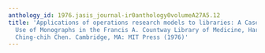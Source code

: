 ```yaml
---
anthology_id: 1976.jasis_journal-ir0anthology0volumeA27A5.12
title: 'Applications of operations research models to libraries: A Case Study of the
  Use of Monographs in the Francis A. Countway Library of Medicine, Harvard University.
  Ching-chih Chen. Cambridge, MA: MIT Press (1976)'
---
```

